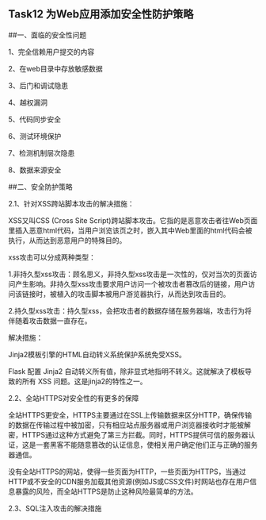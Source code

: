﻿Task12 为Web应用添加安全性防护策略
----------------------
##一、面临的安全性问题

1、完全信赖用户提交的内容

2、在web目录中存放敏感数据

3、后门和调试隐患

4、越权漏洞

5、代码同步安全

6、测试环境保护

7、检测机制层次隐患

8、数据来源安全

##二、安全防护策略

  2.1、针对XSS跨站脚本攻击的解决措施：
  
  XSS又叫CSS  (Cross Site Script)跨站脚本攻击。它指的是恶意攻击者往Web页面里插入恶意html代码，当用户浏览该页之时，嵌入其中Web里面的html代码会被执行，从而达到恶意用户的特殊目的。
  
  xss攻击可以分成两种类型：
  
  1.非持久型xss攻击：顾名思义，非持久型xss攻击是一次性的，仅对当次的页面访问产生影响。非持久型xss攻击要求用户访问一个被攻击者篡改后的链接，用户访问该链接时，被植入的攻击脚本被用户游览器执行，从而达到攻击目的。
  
  2.持久型xss攻击：持久型xss，会把攻击者的数据存储在服务器端，攻击行为将伴随着攻击数据一直存在。
  
  解决措施：
  
  Jinja2模板引擎的HTML自动转义系统保护系统免受XSS。
  
  Flask 配置 Jinja2 自动转义所有值，除非显式地指明不转义。这就解决了模板导致的所有 XSS 问题。这是jinja2的特性之一。
  
  2.2、全站HTTPS对安全性的有更多的保障
  
  全站HTTPS更安全，HTTPS主要通过在SSL上传输数据来区分HTTP，确保传输的数据在传输过程中被加密，只有相应站点服务器或用户浏览器接收时才能被解密，HTTPS通过这种方式避免了第三方拦截。同时，HTTPS提供可信的服务器认证，这是一套黑客不能随意篡改的认证信息，使相关用户确定他们正与正确的服务器通信。

  没有全站HTTPS的网站，使得一些页面为HTTP，一些页面为HTTPS，当通过HTTP或不安全的CDN服务加载其他资源(例如JS或CSS文件)时网站也存在用户信息暴露的风险，而全站HTTPS是防止这种风险最简单的方法。
  
  2.3、SQL注入攻击的解决措施






